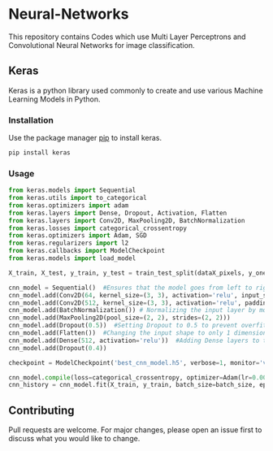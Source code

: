 # Neural-Networks
This repository contains Codes which use Multi Layer Perceptrons and Convolutional Neural Networks for image classification.

## Keras
Keras is a python library used commonly to create and use various Machine Learning Models in Python.

### Installation 
Use the package manager [pip](https://pip.pypa.io/en/stable/) to install keras.
```bash
pip install keras
```
### Usage

```python
from keras.models import Sequential
from keras.utils import to_categorical
from keras.optimizers import adam
from keras.layers import Dense, Dropout, Activation, Flatten
from keras.layers import Conv2D, MaxPooling2D, BatchNormalization
from keras.losses import categorical_crossentropy
from keras.optimizers import Adam, SGD
from keras.regularizers import l2
from keras.callbacks import ModelCheckpoint
from keras.models import load_model

X_train, X_test, y_train, y_test = train_test_split(dataX_pixels, y_onehot, test_size=test_ratio, random_state=42) #Used to split data into  training and testing data in a particular ration(mostly 80 to 20(4:1))

cnn_model = Sequential()  #Ensures that the model goes from left to right
cnn_model.add(Conv2D(64, kernel_size=(3, 3), activation='relu', input_shape=(width, height, 1)))  #Adding 2 convolutional layers to the model which both take the image directly as input
cnn_model.add(Conv2D(512, kernel_size=(3, 3), activation='relu', padding='same', input_shape=(width, height, 1)))
cnn_model.add(BatchNormalization()) # Normalizing the input layer by modifying activations to increase effectivness
cnn_model.add(MaxPooling2D(pool_size=(2, 2), strides=(2, 2)))
cnn_model.add(Dropout(0.5))  #Setting Dropout to 0.5 to prevent overfitting
cnn_model.add(Flatten())  #Changing the input shape to only 1 dimension
cnn_model.add(Dense(512, activation='relu'))  #Adding Dense layers to the model just like a regular MLP
cnn_model.add(Dropout(0.4))

checkpoint = ModelCheckpoint('best_cnn_model.h5', verbose=1, monitor='val_loss',save_best_only=True, mode='auto')  #Used to find the best model in terms of loss

cnn_model.compile(loss=categorical_crossentropy, optimizer=Adam(lr=0.001, beta_1=0.9, beta_2=0.999), metrics=['accuracy']) #Creating the CNN with the optimizer 'Adam' and evaluation metric of accuracy
cnn_history = cnn_model.fit(X_train, y_train, batch_size=batch_size, epochs=epochs, verbose=1, callbacks=[checkpoint], validation_data=(X_test, y_test), shuffle=True) #Stores the best model
```

## Contributing

Pull requests are welcome. For major changes, please open an issue first to discuss what you would like to change.

